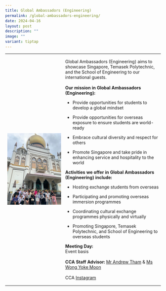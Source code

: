 ```yaml
---
title: Global Ambassadors (Engineering)
permalink: /global-ambassadors-engineering/
date: 2024-04-16
layout: post
description: ""
image: ""
variant: tiptap
---
```

<table style="minWidth: 50px">
<colgroup>
<col>
<col>
</colgroup>
<tbody>
<tr>
<td rowspan="1" colspan="1">
<div class="isomer-image-wrapper">
<img style="width: 100%" height="auto" width="100%" alt="" src="/images/Interest Groups/Global_Ambassadors__Engineering_.jpg">
</div>
</td>
<td rowspan="1" colspan="1">
<p>Global Ambassadors (Engineering) aims to showcase Singapore, Temasek Polytechnic,
and the School of Engineering to our international guests.
<br>
<br><strong>Our mission in Global Ambassadors (Engineering):</strong> 
<br>
</p>
<ul data-tight="true" class="tight">
<li>
<p>Provide opportunities for students to develop a global mindset</p>
</li>
<li>
<p>Provide opportunities for overseas exposure to ensure students are world-ready</p>
</li>
<li>
<p>Embrace cultural diversity and respect for others</p>
</li>
<li>
<p>Promote Singapore and take pride in enhancing service and hospitality
to the world
<br>
</p>
</li>
</ul>
<p><strong>Activities we offer in Global Ambassadors (Engineering) include:</strong>
</p>
<p></p>
<ul>
<li>
<p>Hosting exchange students from overseas</p>
</li>
<li>
<p>Participating and promoting overseas immersion programmes</p>
</li>
<li>
<p>Coordinating cultural exchange programmes physically and virtually</p>
</li>
<li>
<p>Promoting Singapore, Temasek Polytechnic, and School of Engineering to
overseas students</p>
<p></p>
</li>
</ul>
<p><strong>Meeting Day:</strong> 
<br>Event basis
<br>
<br><strong>CCA Staff Advisor:</strong>  <a href="mailto:Andrew_Tham@TP.EDU.SG" rel="noopener noreferrer nofollow" target="_blank">Mr Andrew Tham</a> &amp; <a href="mailto:yokemoon@TP.EDU.SG" rel="noopener noreferrer nofollow" target="_blank">Ms Wong Yoke Moon</a> 
<br>
<br>CCA <a href="https://www.instagram.com/tpeng.ga?igsh=MXV0NzBnc3drOHZzdg%3D%3D&amp;utm_source=qr" rel="noopener noreferrer nofollow" target="_blank">Instagram</a>
</p>
</td>
</tr>
</tbody>
</table>
<p></p>